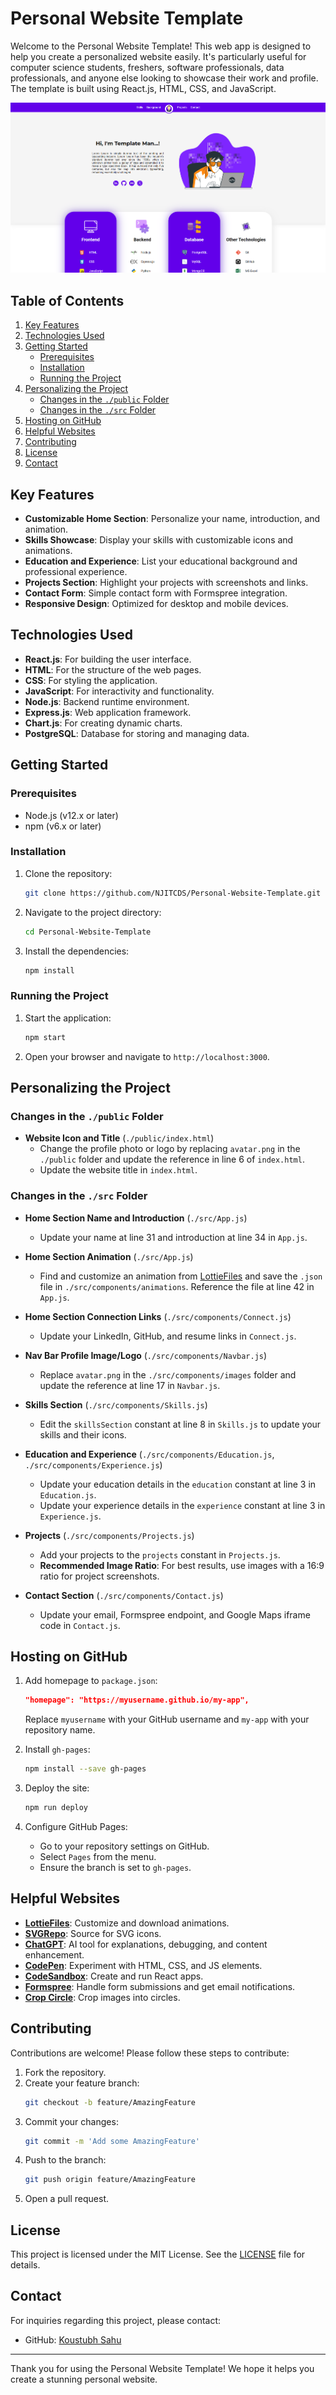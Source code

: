 # Personal Website Template

Welcome to the Personal Website Template! This web app is designed to help you create a personalized website easily. It's particularly useful for computer science students, freshers, software professionals, data professionals, and anyone else looking to showcase their work and profile. The template is built using React.js, HTML, CSS, and JavaScript.

![Personal Website Screenshot](./src/components/images/personal_website_template_ss.png)

## Table of Contents
1. [Key Features](#key-features)
2. [Technologies Used](#technologies-used)
3. [Getting Started](#getting-started)
    - [Prerequisites](#prerequisites)
    - [Installation](#installation)
    - [Running the Project](#running-the-project)
4. [Personalizing the Project](#personalizing-the-project)
    - [Changes in the `./public` Folder](#changes-in-the-public-folder)
    - [Changes in the `./src` Folder](#changes-in-the-src-folder)
5. [Hosting on GitHub](#hosting-on-github)
6. [Helpful Websites](#helpful-websites)
7. [Contributing](#contributing)
8. [License](#license)
9. [Contact](#contact)

## Key Features

- **Customizable Home Section**: Personalize your name, introduction, and animation.
- **Skills Showcase**: Display your skills with customizable icons and animations.
- **Education and Experience**: List your educational background and professional experience.
- **Projects Section**: Highlight your projects with screenshots and links.
- **Contact Form**: Simple contact form with Formspree integration.
- **Responsive Design**: Optimized for desktop and mobile devices.

## Technologies Used

- **React.js**: For building the user interface.
- **HTML**: For the structure of the web pages.
- **CSS**: For styling the application.
- **JavaScript**: For interactivity and functionality.
- **Node.js**: Backend runtime environment.
- **Express.js**: Web application framework.
- **Chart.js**: For creating dynamic charts.
- **PostgreSQL**: Database for storing and managing data.

## Getting Started

### Prerequisites

- Node.js (v12.x or later)
- npm (v6.x or later)

### Installation

1. Clone the repository:
    ```bash
    git clone https://github.com/NJITCDS/Personal-Website-Template.git
    ```
2. Navigate to the project directory:
    ```bash
    cd Personal-Website-Template
    ```
3. Install the dependencies:
    ```bash
    npm install
    ```

### Running the Project

1. Start the application:
    ```bash
    npm start
    ```
2. Open your browser and navigate to `http://localhost:3000`.

## Personalizing the Project

### Changes in the `./public` Folder

- **Website Icon and Title** (`./public/index.html`)
    - Change the profile photo or logo by replacing `avatar.png` in the `./public` folder and update the reference in line 6 of `index.html`.
    - Update the website title in `index.html`.

### Changes in the `./src` Folder

- **Home Section Name and Introduction** (`./src/App.js`)
    - Update your name at line 31 and introduction at line 34 in `App.js`.

- **Home Section Animation** (`./src/App.js`)
    - Find and customize an animation from [LottieFiles](https://lottiefiles.com/) and save the `.json` file in `./src/components/animations`. Reference the file at line 42 in `App.js`.

- **Home Section Connection Links** (`./src/components/Connect.js`)
    - Update your LinkedIn, GitHub, and resume links in `Connect.js`.

- **Nav Bar Profile Image/Logo** (`./src/components/Navbar.js`)
    - Replace `avatar.png` in the `./src/components/images` folder and update the reference at line 17 in `Navbar.js`.

- **Skills Section** (`./src/components/Skills.js`)
    - Edit the `skillsSection` constant at line 8 in `Skills.js` to update your skills and their icons.

- **Education and Experience** (`./src/components/Education.js`, `./src/components/Experience.js`)
    - Update your education details in the `education` constant at line 3 in `Education.js`.
    - Update your experience details in the `experience` constant at line 3 in `Experience.js`.

- **Projects** (`./src/components/Projects.js`)
    - Add your projects to the `projects` constant in `Projects.js`.
    - **Recommended Image Ratio**: For best results, use images with a 16:9 ratio for project screenshots.

- **Contact Section** (`./src/components/Contact.js`)
    - Update your email, Formspree endpoint, and Google Maps iframe code in `Contact.js`.

## Hosting on GitHub

1. Add homepage to `package.json`:
    ```json
    "homepage": "https://myusername.github.io/my-app",
    ```
    Replace `myusername` with your GitHub username and `my-app` with your repository name.

2. Install `gh-pages`:
    ```bash
    npm install --save gh-pages
    ```

3. Deploy the site:
    ```bash
    npm run deploy
    ```

4. Configure GitHub Pages:
    - Go to your repository settings on GitHub.
    - Select `Pages` from the menu.
    - Ensure the branch is set to `gh-pages`.

## Helpful Websites

- **[LottieFiles](https://lottiefiles.com/)**: Customize and download animations.
- **[SVGRepo](https://www.svgrepo.com/)**: Source for SVG icons.
- **[ChatGPT](https://chatgpt.com/)**: AI tool for explanations, debugging, and content enhancement.
- **[CodePen](https://codepen.io/)**: Experiment with HTML, CSS, and JS elements.
- **[CodeSandbox](https://codesandbox.io/)**: Create and run React apps.
- **[Formspree](https://formspree.io/)**: Handle form submissions and get email notifications.
- **[Crop Circle](https://crop-circle.imageonline.co/#circlecropresult)**: Crop images into circles.

## Contributing

Contributions are welcome! Please follow these steps to contribute:

1. Fork the repository.
2. Create your feature branch:
    ```bash
    git checkout -b feature/AmazingFeature
    ```
3. Commit your changes:
    ```bash
    git commit -m 'Add some AmazingFeature'
    ```
4. Push to the branch:
    ```bash
    git push origin feature/AmazingFeature
    ```
5. Open a pull request.

## License

This project is licensed under the MIT License. See the [LICENSE](LICENSE) file for details.

## Contact

For inquiries regarding this project, please contact:

- GitHub: [Koustubh Sahu](https://github.com/KoustubhSahu)

---

Thank you for using the Personal Website Template! We hope it helps you create a stunning personal website.
